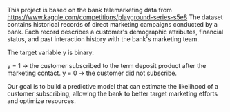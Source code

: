This project is based on the bank telemarketing data from https://www.kaggle.com/competitions/playground-series-s5e8
The dataset contains historical records of direct marketing campaigns conducted by a bank. Each record describes a customer's demographic attributes, financial status, and past interaction history with the bank's marketing team.

The target variable y is binary:

  y = 1 -> the customer subscribed to the term deposit product after the marketing contact.
  y = 0 -> the customer did not subscribe.

Our goal is to build a predictive model that can estimate the likelihood of a customer subscribing, allowing the bank to better target marketing efforts and optimize resources.
